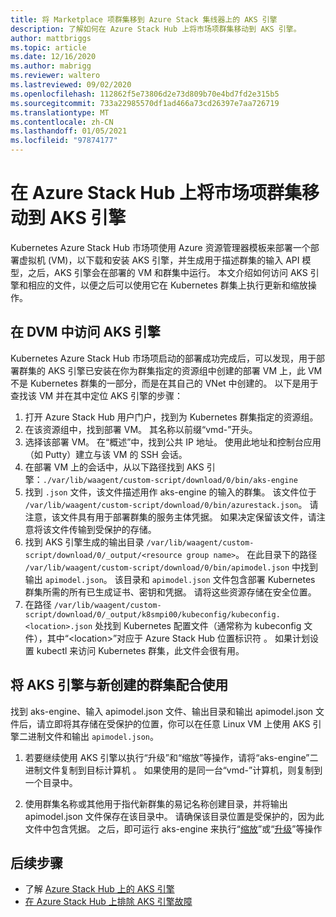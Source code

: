 ```yaml
---
title: 将 Marketplace 项群集移到 Azure Stack 集线器上的 AKS 引擎
description: 了解如何在 Azure Stack Hub 上将市场项群集移动到 AKS 引擎。
author: mattbriggs
ms.topic: article
ms.date: 12/16/2020
ms.author: mabrigg
ms.reviewer: waltero
ms.lastreviewed: 09/02/2020
ms.openlocfilehash: 112862f5e73806d2e73d809b70e4bd7fd2e315b5
ms.sourcegitcommit: 733a22985570df1ad466a73cd26397e7aa726719
ms.translationtype: MT
ms.contentlocale: zh-CN
ms.lasthandoff: 01/05/2021
ms.locfileid: "97874177"
---
```

# <a name="move-your-marketplace-item-cluster-to-the-aks-engine-on-azure-stack-hub"></a>在 Azure Stack Hub 上将市场项群集移动到 AKS 引擎

Kubernetes Azure Stack Hub 市场项使用 Azure 资源管理器模板来部署一个部署虚拟机 (VM)，以下载和安装 AKS 引擎，并生成用于描述群集的输入 API 模型，之后，AKS 引擎会在部署的 VM 和群集中运行。 本文介绍如何访问 AKS 引擎和相应的文件，以便之后可以使用它在 Kubernetes 群集上执行更新和缩放操作。

## <a name="access-aks-engine-in-the-dvm"></a>在 DVM 中访问 AKS 引擎

Kubernetes Azure Stack Hub 市场项启动的部署成功完成后，可以发现，用于部署群集的 AKS 引擎已安装在你为群集指定的资源组中创建的部署 VM 上，此 VM 不是 Kubernetes 群集的一部分，而是在其自己的 VNet 中创建的。 以下是用于查找该 VM 并在其中定位 AKS 引擎的步骤：

1.  打开 Azure Stack Hub 用户门户，找到为 Kubernetes 群集指定的资源组。
2.  在该资源组中，找到部署 VM。 其名称以前缀“vmd-”开头。
3.  选择该部署 VM。 在“概述”中，找到公共 IP 地址。 使用此地址和控制台应用（如 Putty）建立与该 VM 的 SSH 会话。
4.  在部署 VM 上的会话中，从以下路径找到 AKS 引擎：`./var/lib/waagent/custom-script/download/0/bin/aks-engine`
5.  找到 `.json` 文件，该文件描述用作 aks-engine 的输入的群集。 该文件位于 `/var/lib/waagent/custom-script/download/0/bin/azurestack.json`。 请注意，该文件具有用于部署群集的服务主体凭据。 如果决定保留该文件，请注意将该文件传输到受保护的存储。
6.  找到 AKS 引擎生成的输出目录 `/var/lib/waagent/custom-script/download/0/_output/<resource group name>`。 在此目录下的路径 `/var/lib/waagent/custom-script/download/0/bin/apimodel.json` 中找到输出 `apimodel.json`。 该目录和 `apimodel.json` 文件包含部署 Kubernetes 群集所需的所有已生成证书、密钥和凭据。 请将这些资源存储在安全位置。
7.  在路径 `/var/lib/waagent/custom-script/download/0/_output/k8smpi00/kubeconfig/kubeconfig.<location>.json` 处找到 Kubernetes 配置文件（通常称为 kubeconfig 文件），其中“\<location>”对应于 Azure Stack Hub 位置标识符 。 如果计划设置 kubectl 来访问 Kubernetes 群集，此文件会很有用。


## <a name="use-the-aks-engine-with-your-newly-created-cluster"></a>将 AKS 引擎与新创建的群集配合使用

找到 aks-engine、输入 apimodel.json 文件、输出目录和输出 apimodel.json 文件后，请立即将其存储在受保护的位置，你可以在任意 Linux VM 上使用 AKS 引擎二进制文件和输出 `apimodel.json`。

1.  若要继续使用 AKS 引擎以执行“升级”和“缩放”等操作，请将“aks-engine”二进制文件复制到目标计算机  。 如果使用的是同一台“vmd-”计算机，则复制到一个目录中。

2.  使用群集名称或其他用于指代新群集的易记名称创建目录，并将输出 apimodel.json 文件保存在该目录中。 请确保该目录位置是受保护的，因为此文件中包含凭据。 之后，即可运行 aks-engine 来执行“[缩放](azure-stack-kubernetes-aks-engine-scale.md)”或“[升级](azure-stack-kubernetes-aks-engine-upgrade.md)”等操作

## <a name="next-steps"></a>后续步骤

- 了解 [Azure Stack Hub 上的 AKS 引擎](azure-stack-kubernetes-aks-engine-overview.md)  
- [在 Azure Stack Hub 上排除 AKS 引擎故障](azure-stack-kubernetes-aks-engine-troubleshoot.md)  
